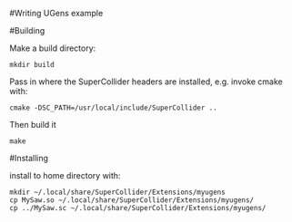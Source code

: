 #Writing UGens example



#Building

Make a build directory:

    mkdir build

Pass in where the SuperCollider headers are installed, e.g. invoke cmake with:

    cmake -DSC_PATH=/usr/local/include/SuperCollider ..

Then build it

    make
  

#Installing

install to home directory with:
  
    mkdir ~/.local/share/SuperCollider/Extensions/myugens
    cp MySaw.so ~/.local/share/SuperCollider/Extensions/myugens/
    cp ../MySaw.sc ~/.local/share/SuperCollider/Extensions/myugens/